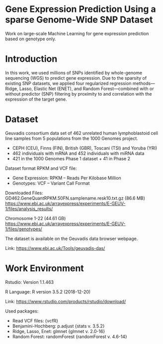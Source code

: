 # Gene Expression Prediction Using a sparse Genome-Wide SNP Dataset
Work on large-scale Machine Learning for gene expression prediction based on genotype only.

# Introduction
In this work, we used millions of SNPs identified by whole-genome sequencing (WGS) to predict gene expression. Due to the sparsity of existing SNP datasets, we applied four regularized regression methods—Ridge, Lasso, Elastic Net (ENET), and Random Forest—combined with or without predictor (SNP) filtering by proximity to and correlation with the expression of the target gene.

# Dataset
Geuvadis consortium data set of 462 unrelated human lymphoblastoid cell line samples from 5 populations from the 1000 Genomes project.
*	CEPH (CEU), Finns (FIN), British (GBR), Toscani (TSI) and Yoruba (YRI)
*	462 individuals with mRNA and 452 individuals with miRNA data
*	421 in the 1000 Genomes Phase 1 dataset + 41 in Phase 2

Dataset format RPKM and VCF file:
*	Gene Expression: RPKM – Reads Per Kilobase Million
*	Genotypes: VCF – Variant Call Format

Downloaded Files:
GD462.GeneQuantRPKM.50FN.samplename.resk10.txt.gz  (86.6 MB)
https://www.ebi.ac.uk/arrayexpress/experiments/E-GEUV-1/files/analysis_results/

Chromosome 1-22 (44.61 GB)
https://www.ebi.ac.uk/arrayexpress/experiments/E-GEUV-1/files/genotypes/

The dataset is available on the Geuvadis data browser webpage.

Link: https://www.ebi.ac.uk/Tools/geuvadis-das/

# Work Environment
Rstudio: Version 1.1.463

R Language: R version 3.5.2 (2018-12-20)

Link: https://www.rstudio.com/products/rstudio/download/

Used packages:
* Read VCF files: {vcfR}
* Benjamini-Hochberg: p.adjust {stats v. 3.5.2}
* Ridge, Lasso, Enet: glmnet {glmnet v. 2.0-16}
* Random Forest: randomForest {randomForest v. 4.6-14}
